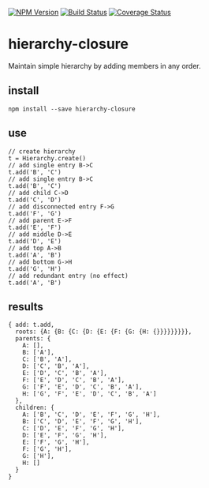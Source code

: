 [![NPM Version](https://badge.fury.io/js/hierarchy-closure.png)](https://npmjs.org/package/hierarchy-closure)
[![Build Status](https://travis-ci.org/ericprud/hierarchy-closure.svg?branch=master)](https://travis-ci.org/ericprud/hierarchy-closure)
[![Coverage Status](https://coveralls.io/repos/github/ericprud/hierarchy-closure/badge.svg?branch=master)](https://coveralls.io/github/ericprud/hierarchy-closure?branch=master)

# hierarchy-closure
Maintain simple hierarchy by adding members in any order.


## install

```
npm install --save hierarchy-closure
```

## use
    // create hierarchy
    t = Hierarchy.create()
    // add single entry B->C
    t.add('B', 'C')
    // add single entry B->C
    t.add('B', 'C')
    // add child C->D
    t.add('C', 'D')
    // add disconnected entry F->G
    t.add('F', 'G')
    // add parent E->F
    t.add('E', 'F')
    // add middle D->E
    t.add('D', 'E')
    // add top A->B
    t.add('A', 'B')
    // add bottom G->H
    t.add('G', 'H')
    // add redundant entry (no effect)
    t.add('A', 'B')

## results

    { add: t.add,
      roots: {A: {B: {C: {D: {E: {F: {G: {H: {}}}}}}}}},
      parents: {
        A: [],
        B: ['A'],
        C: ['B', 'A'],
        D: ['C', 'B', 'A'],
        E: ['D', 'C', 'B', 'A'],
        F: ['E', 'D', 'C', 'B', 'A'],
        G: ['F', 'E', 'D', 'C', 'B', 'A'],
        H: ['G', 'F', 'E', 'D', 'C', 'B', 'A']
      },
      children: {
        A: ['B', 'C', 'D', 'E', 'F', 'G', 'H'],
        B: ['C', 'D', 'E', 'F', 'G', 'H'],
        C: ['D', 'E', 'F', 'G', 'H'],
        D: ['E', 'F', 'G', 'H'],
        E: ['F', 'G', 'H'],
        F: ['G', 'H'],
        G: ['H'],
        H: []
      }
    }
